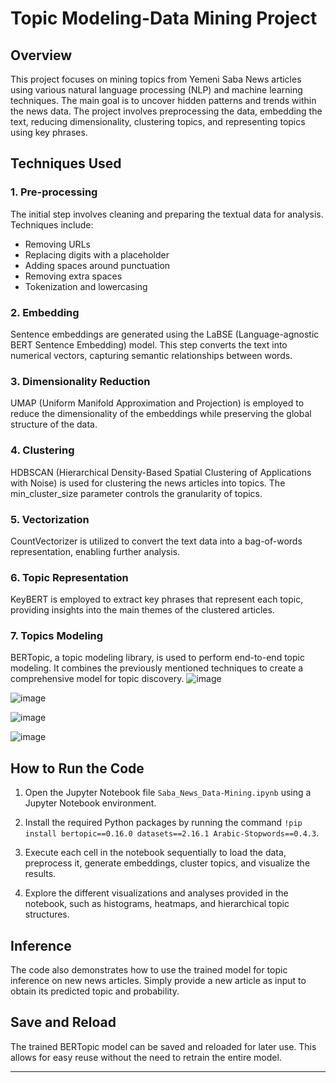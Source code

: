 # Topic Modeling-Data Mining Project

## Overview

This project focuses on mining topics from Yemeni Saba News articles using various natural language processing (NLP) and machine learning techniques. The main goal is to uncover hidden patterns and trends within the news data. The project involves preprocessing the data, embedding the text, reducing dimensionality, clustering topics, and representing topics using key phrases.

## Techniques Used

### 1. Pre-processing

The initial step involves cleaning and preparing the textual data for analysis. Techniques include:
- Removing URLs
- Replacing digits with a placeholder
- Adding spaces around punctuation
- Removing extra spaces
- Tokenization and lowercasing

### 2. Embedding

Sentence embeddings are generated using the LaBSE (Language-agnostic BERT Sentence Embedding) model. This step converts the text into numerical vectors, capturing semantic relationships between words.

### 3. Dimensionality Reduction

UMAP (Uniform Manifold Approximation and Projection) is employed to reduce the dimensionality of the embeddings while preserving the global structure of the data.

### 4. Clustering

HDBSCAN (Hierarchical Density-Based Spatial Clustering of Applications with Noise) is used for clustering the news articles into topics. The min_cluster_size parameter controls the granularity of topics.

### 5. Vectorization

CountVectorizer is utilized to convert the text data into a bag-of-words representation, enabling further analysis.

### 6. Topic Representation

KeyBERT is employed to extract key phrases that represent each topic, providing insights into the main themes of the clustered articles.

### 7. Topics Modeling

BERTopic, a topic modeling library, is used to perform end-to-end topic modeling. It combines the previously mentioned techniques to create a comprehensive model for topic discovery.
![image](https://github.com/Hamza-ALsaqaf/Data-Mining-Project/assets/91475681/c4be4939-2c76-4516-8550-5a2813fbdfec)

![image](https://github.com/Hamza-ALsaqaf/Data-Mining-Project/assets/91475681/22373a72-532a-46ac-bfe0-3617565db94f)


![image](https://github.com/Hamza-ALsaqaf/Data-Mining-Project/assets/91475681/87245ec1-08df-4b5e-a293-59840fb8874c)



![image](https://github.com/Hamza-ALsaqaf/Data-Mining-Project/assets/91475681/8f05e988-fa3d-4ca4-a7d4-4ec95f064a6d)

## How to Run the Code

1. Open the Jupyter Notebook file `Saba_News_Data-Mining.ipynb` using a Jupyter Notebook environment.

2. Install the required Python packages by running the command `!pip install bertopic==0.16.0 datasets==2.16.1 Arabic-Stopwords==0.4.3`.

3. Execute each cell in the notebook sequentially to load the data, preprocess it, generate embeddings, cluster topics, and visualize the results.

4. Explore the different visualizations and analyses provided in the notebook, such as histograms, heatmaps, and hierarchical topic structures.

## Inference

The code also demonstrates how to use the trained model for topic inference on new news articles. Simply provide a new article as input to obtain its predicted topic and probability.

## Save and Reload

The trained BERTopic model can be saved and reloaded for later use. This allows for easy reuse without the need to retrain the entire model.

---
